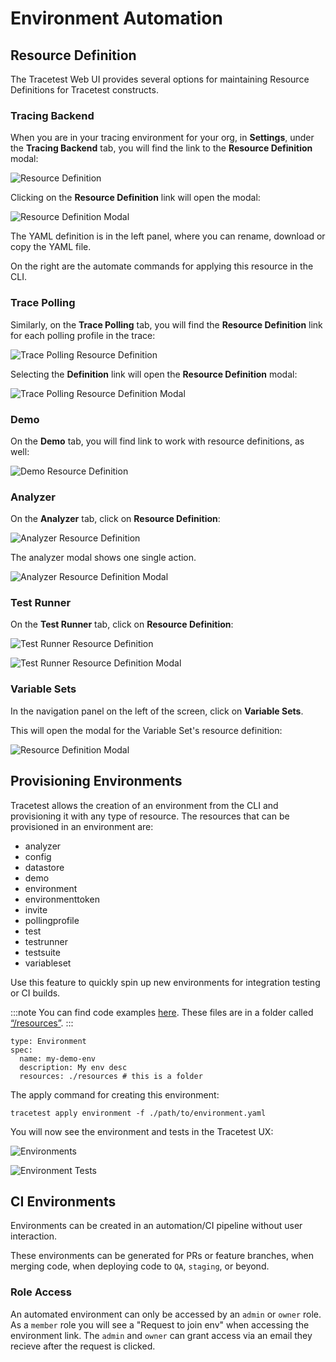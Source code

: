 # Environment Automation

## Resource Definition

The Tracetest Web UI provides several options for maintaining Resource Definitions for Tracetest constructs.

### Tracing Backend

When you are in your tracing environment for your org, in **Settings**, under the **Tracing Backend** tab, you will find the link to the **Resource Definition** modal:

![Resource Definition](../img/resource-definition.png)

Clicking on the **Resource Definition** link will open the modal:

![Resource Definition Modal](../img/resource-definition-modal.png)

The YAML definition is in the left panel, where you can rename, download or copy the YAML file.

On the right are the automate commands for applying this resource in the CLI.

### Trace Polling

Similarly, on the **Trace Polling** tab, you will find the **Resource Definition** link for each polling profile in the trace:

![Trace Polling Resource Definition](../img/trace-polling-resource-definition.png)

Selecting the **Definition** link will open the **Resource Definition** modal:

![Trace Polling Resource Definition Modal](../img/trace-polling-resource-definition-modal.png)

### Demo

On the **Demo** tab, you will find link to work with resource definitions, as well:

![Demo Resource Definition](../img/demo-resource-definition.png)

### Analyzer

On the **Analyzer** tab, click on **Resource Definition**:

![Analyzer Resource Definition](../img/analyzer-resource-definition.png)

The analyzer modal shows one single action.

![Analyzer Resource Definition Modal](../img/analyzer-resource-definition-modal.png)

### Test Runner

On the **Test Runner** tab, click on **Resource Definition**:

![Test Runner Resource Definition](../img/test-runner-resource-definition.png)

![Test Runner Resource Definition Modal](../img/test-runner-resource-definition-modal.png)

### Variable Sets

In the navigation panel on the left of the screen, click on **Variable Sets**.


This will open the modal for the Variable Set's resource definition:

![ Resource Definition Modal](../img/variable-set-resource-definition-modal.png)

## Provisioning Environments

Tracetest allows the creation of an environment from the CLI and provisioning it with any type of resource. The resources that can be provisioned in an environment are:

- analyzer
- config
- datastore
- demo
- environment
- environmenttoken
- invite
- pollingprofile
- test
- testrunner
- testsuite
- variableset

Use this feature to quickly spin up new environments for integration testing or CI builds.

:::note
You can find code examples [here](https://github.com/kubeshop/tracetest/tree/main/examples/environment-automation).
These files are in a folder called [“/resources”](https://github.com/kubeshop/tracetest/tree/main/examples/environment-automation/resources).
:::

```
type: Environment
spec:
  name: my-demo-env
  description: My env desc
  resources: ./resources # this is a folder
```
The apply command for creating this environment:

```
tracetest apply environment -f ./path/to/environment.yaml
```

You will now see the environment and tests in the Tracetest UX:

![Environments](../img/environments.png)

![Environment Tests](../img/environment-tests.png)

## CI Environments

Environments can be created in an automation/CI pipeline without user interaction.

These environments can be generated for PRs or feature branches, when merging code, when deploying code to `QA`, `staging`, or beyond.

### Role Access

An automated environment can only be accessed by an `admin` or `owner` role. As a `member` role you will see a "Request to join env" when accessing the environment link. The `admin` and `owner` can grant access via an email they recieve after the request is clicked.

